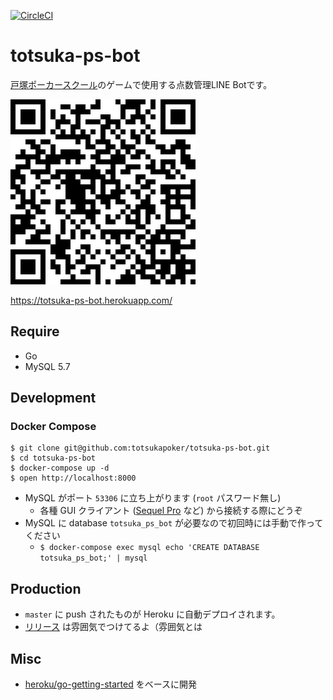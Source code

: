 [![CircleCI](https://circleci.com/gh/totsukapoker/totsuka-ps-bot.svg?style=svg)](https://circleci.com/gh/totsukapoker/totsuka-ps-bot)

# totsuka-ps-bot

[戸塚ポーカースクール](https://totsukapoker.com)のゲームで使用する点数管理LINE Botです。

![LINEアカウントQRコード](/static/qrcode.png)

https://totsuka-ps-bot.herokuapp.com/

## Require

- Go
- MySQL 5.7

## Development

### Docker Compose

```shell
$ git clone git@github.com:totsukapoker/totsuka-ps-bot.git
$ cd totsuka-ps-bot
$ docker-compose up -d
$ open http://localhost:8000
```

- MySQL がポート `53306` に立ち上がります (`root` パスワード無し)
  - 各種 GUI クライアント ([Sequel Pro](https://www.sequelpro.com/) など) から接続する際にどうぞ
- MySQL に database `totsuka_ps_bot` が必要なので初回時には手動で作ってください
  - `$ docker-compose exec mysql echo 'CREATE DATABASE totsuka_ps_bot;' | mysql`

## Production

- `master` に push されたものが Heroku に自動デプロイされます。
- [リリース](https://github.com/totsukapoker/totsuka-ps-bot/releases) は雰囲気でつけてるよ（雰囲気とは

## Misc

- [heroku/go-getting-started](https://github.com/heroku/go-getting-started) をベースに開発
